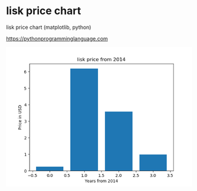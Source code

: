 # lisk price chart 

lisk price chart (matplotlib, python)

https://pythonprogramminglanguage.com

<img src='chart.png'>
